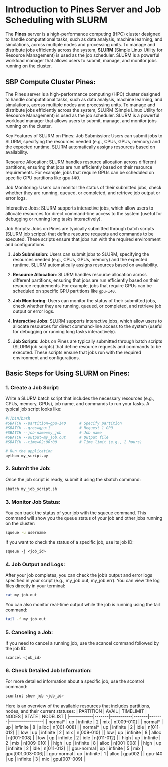 # Introduction to Pines Server and Job Scheduling with SLURM

The **Pines** server is a high-performance computing (HPC) cluster designed to handle computational tasks, such as data analysis, machine learning, and simulations, across multiple nodes and processing units. To manage and distribute jobs efficiently across the system, **SLURM** (Simple Linux Utility for Resource Management) is used as the job scheduler. SLURM is a powerful workload manager that allows users to submit, manage, and monitor jobs running on the cluster.

## SBP Compute Cluster Pines:
The Pines server is a high-performance computing (HPC) cluster designed to handle computational tasks, such as data analysis, machine learning, and simulations, across multiple nodes and processing units. To manage and distribute jobs efficiently across the system, SLURM (Simple Linux Utility for Resource Management) is used as the job scheduler. SLURM is a powerful workload manager that allows users to submit, manage, and monitor jobs running on the cluster.

Key Features of SLURM on Pines:
Job Submission: Users can submit jobs to SLURM, specifying the resources needed (e.g., CPUs, GPUs, memory) and the expected runtime. SLURM automatically assigns resources based on availability.

Resource Allocation: SLURM handles resource allocation across different partitions, ensuring that jobs are run efficiently based on their resource requirements. For example, jobs that require GPUs can be scheduled on specific GPU partitions like gpu-I40.

Job Monitoring: Users can monitor the status of their submitted jobs, check whether they are running, queued, or completed, and retrieve job output or error logs.

Interactive Jobs: SLURM supports interactive jobs, which allow users to allocate resources for direct command-line access to the system (useful for debugging or running long tasks interactively).

Job Scripts: Jobs on Pines are typically submitted through batch scripts (SLURM job scripts) that define resource requests and commands to be executed. These scripts ensure that jobs run with the required environment and configurations.
1. **Job Submission**: Users can submit jobs to SLURM, specifying the resources needed (e.g., CPUs, GPUs, memory) and the expected runtime. SLURM automatically assigns resources based on availability.
   
2. **Resource Allocation**: SLURM handles resource allocation across different partitions, ensuring that jobs are run efficiently based on their resource requirements. For example, jobs that require GPUs can be scheduled on specific GPU partitions like `gpu-I40`.

3. **Job Monitoring**: Users can monitor the status of their submitted jobs, check whether they are running, queued, or completed, and retrieve job output or error logs.

4. **Interactive Jobs**: SLURM supports interactive jobs, which allow users to allocate resources for direct command-line access to the system (useful for debugging or running long tasks interactively).

5. **Job Scripts**: Jobs on Pines are typically submitted through batch scripts (SLURM job scripts) that define resource requests and commands to be executed. These scripts ensure that jobs run with the required environment and configurations.

## Basic Steps for Using SLURM on Pines:

### 1. Create a Job Script:
Write a SLURM batch script that includes the necessary resources (e.g., CPUs, memory, GPUs), job name, and commands to run your tasks. A typical job script looks like:

```bash
#!/bin/bash
#SBATCH --partition=gpu-I40      # Specify partition
#SBATCH --gres=gpu:1             # Request 1 GPU
#SBATCH --job-name=my_job        # Job name
#SBATCH --output=my_job.out      # Output file
#SBATCH --time=02:00:00          # Time limit (e.g., 2 hours)

# Run the application
python my_script.py
```
### 2. Submit the Job:
Once the job script is ready, submit it using the sbatch command:
```bash
sbatch my_job_script.sh
```
### 3. Monitor Job Status:
You can track the status of your job with the squeue command. This command will show you the queue status of your job and other jobs running on the cluster:
```bash
squeue -u username
```
If you want to check the status of a specific job, use its job ID:
```
squeue -j <job_id>
```
### 4. Job Output and Logs:
After your job completes, you can check the job’s output and error logs specified in your script (e.g., my_job.out, my_job.err). You can view the log files directly in your terminal:

```bash
cat my_job.out
```
You can also monitor real-time output while the job is running using the tail command:
```bash
tail -f my_job.out
```
### 5. Canceling a Job:
If you need to cancel a running job, use the scancel command followed by the job ID:

```bash
scancel <job_id>
```
### 6. Check Detailed Job Information:
For more detailed information about a specific job, use the scontrol command:

```bash
scontrol show job <job_id>
```

Here is an overview of the available resources that includes partitions, nodes, and their current statuses:
| PARTITION  | AVAIL | TIMELIMIT | NODES | STATE | NODELIST        |
|------------|-------|-----------|-------|-------|-----------------|
| normal*    | up    | infinite  | 2     | mix   | n[009-010]      |
| normal*    | up    | infinite  | 8     | alloc | n[001-008]      |
| normal*    | up    | infinite  | 2     | idle  | n[011-012]      |
| low        | up    | infinite  | 2     | mix   | n[009-010]      |
| low        | up    | infinite  | 8     | alloc | n[001-008]      |
| low        | up    | infinite  | 2     | idle  | n[011-012]      |
| high       | up    | infinite  | 2     | mix   | n[009-010]      |
| high       | up    | infinite  | 8     | alloc | n[001-008]      |
| high       | up    | infinite  | 2     | idle  | n[011-012]      |
| gpu-normal | up    | infinite  | 5     | mix   | gpu[001,003-006]|
| gpu-normal | up    | infinite  | 1     | alloc | gpu002          |
| gpu-l40    | up    | infinite  | 3     | mix   | gpu[007-009]    |


